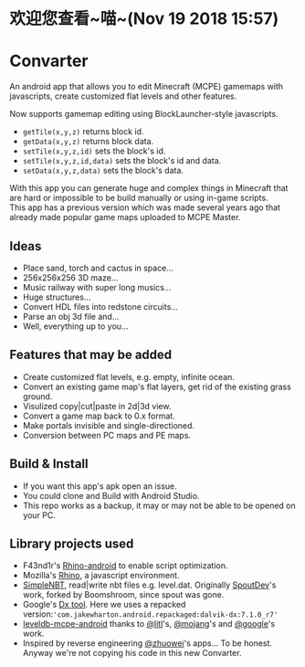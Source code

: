 # 欢迎您查看~喵~(Nov 19 2018 15:57)
# Convarter
An android app that allows you to edit Minecraft (MCPE) gamemaps with javascripts, create customized flat levels and other features.

Now supports gamemap editing using BlockLauncher-style javascripts.
* `getTile(x,y,z)` returns block id.
* `getData(x,y,z)` returns block data.
* `setTile(x,y,z,id)` sets the block's id.
* `setTile(x,y,z,id,data)` sets the block's id and data.
* `setData(x,y,z,data)` sets the block's data.

With this app you can generate huge and complex things in Minecraft that are hard
or impossible to be build manually or using in-game scripts.  
This app has a previous version which was made several years ago that already
made popular game maps uploaded to MCPE Master.

## Ideas
* Place sand, torch and cactus in space...
* 256x256x256 3D maze...
* Music railway with super long musics...
* Huge structures...
* Convert HDL files into redstone circuits...
* Parse an obj 3d file and... 
* Well, everything up to you... 

## Features that may be added
* Create customized flat levels, e.g. empty, infinite ocean.
* Convert an existing game map's flat layers, get rid of the existing grass ground.
* Visulized copy|cut|paste in 2d|3d view.
* Convert a game map back to 0.x format.
* Make portals invisible and single-directioned.
* Conversion between PC maps and PE maps.

## Build & Install
* If you want this app's apk open an issue.
* You could clone and Build with Android Studio.
* This repo works as a backup, it may or may not be able to be opened on your PC.

## Library projects used
* F43nd1r's [Rhino-android](https://github.com/F43nd1r/rhino-android) to enable script optimization.
* Mozilla's [Rhino](https://developer.mozilla.org/en-US/docs/Mozilla/Projects/Rhino), a javascript
environment.
* [SimpleNBT](https://github.com/boomshroom/SimpleNBT), read|write nbt files e.g. level.dat.
Originally [SpoutDev](https://www.google.com/search?&q=spout.org)'s work, forked by
Boomshroom, since spout was gone.
* Google's [Dx tool](https://android.googlesource.com/platform/dalvik). Here we uses
a repacked version:`'com.jakewharton.android.repackaged:dalvik-dx:7.1.0_r7'`
* [leveldb-mcpe-android](https://github.com/oO0oO0oO0o0o00/leveldb-mcpe-android) thanks to
[@litl](https://github.com/litl/android-leveldb)'s,
[@mojang](https://github.com/Mojang/leveldb-mcpe)'s and
[@google](https://github.com/google/leveldb)'s work.
* Inspired by reverse engineering [@zhuowei](https://github.com/zhuowei)'s
apps... To be honest. Anyway we're not copying his code in this new Convarter.
